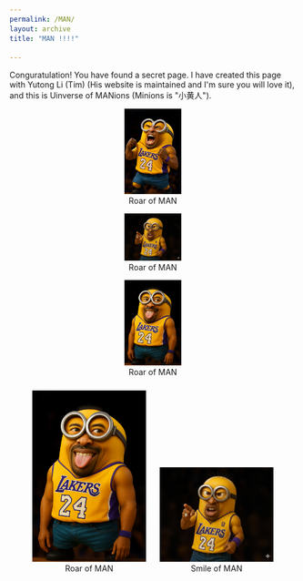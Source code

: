 ```yaml
---
permalink: /MAN/
layout: archive
title: "MAN !!!!"

---
```



Conguratulation! You have found a secret page. I have created this page with Yutong Li (Tim) (His website is maintained and I'm sure you will love it), and this is Uinverse of MANions (Minions is "小黄人").

<figure style="text-align: center;">
  <img src="/images/MAN/man_1.png" alt="Roar of MAN" width="100"/>
  <figcaption>Roar of MAN</figcaption>
</figure>


<figure style="text-align: center;">
  <img src="/images/MAN/man_2.png" alt="Point of MAN" width="100"/>
  <figcaption>Roar of MAN</figcaption>
</figure>


<figure style="text-align: center;">
  <img src="/images/MAN/man_3.png" alt="Grimace of MAN" width="100"/>
  <figcaption>Roar of MAN</figcaption>
</figure>


<div style="text-align: center;">
  <figure style="display:inline-block; margin:10px;">
    <img src="/images/MAN/man_3.png" alt="Grimace of MAN" width="200"/>
    <figcaption>Roar of MAN</figcaption>
  </figure>
  <figure style="display:inline-block; margin:10px;">
    <img src="/images/MAN/man_2.png" alt="Smile of MAN" width="200"/>
    <figcaption>Smile of MAN</figcaption>
  </figure>
</div>









